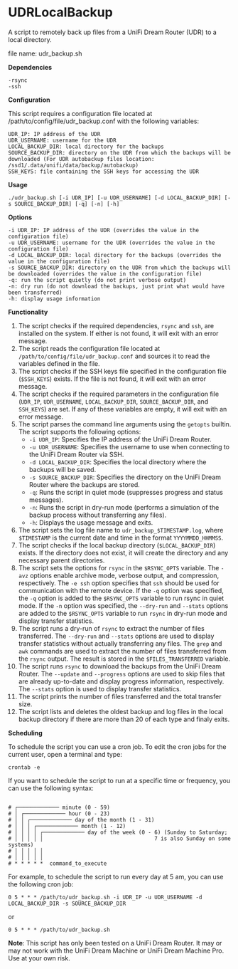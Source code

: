 # UDRLocalBackup
A script to remotely back up files from a UniFi Dream Router (UDR) to a local directory.

file name: udr_backup.sh

**Dependencies**

    -rsync
    -ssh

**Configuration**

This script requires a configuration file located at /path/to/config/file/udr_backup.conf with the following variables:

    UDR_IP: IP address of the UDR
    UDR_USERNAME: username for the UDR
    LOCAL_BACKUP_DIR: local directory for the backups
    SOURCE_BACKUP_DIR: directory on the UDR from which the backups will be downloaded (For UDR autobackup files location: /ssd1/.data/unifi/data/backup/autobackup)
    SSH_KEYS: file containing the SSH keys for accessing the UDR

**Usage**

<pre><code>./udr_backup.sh [-i UDR_IP] [-u UDR_USERNAME] [-d LOCAL_BACKUP_DIR] [-s SOURCE_BACKUP_DIR] [-q] [-n] [-h]</code></pre>

**Options**

    -i UDR_IP: IP address of the UDR (overrides the value in the configuration file)
    -u UDR_USERNAME: username for the UDR (overrides the value in the configuration file)
    -d LOCAL_BACKUP_DIR: local directory for the backups (overrides the value in the configuration file)
    -s SOURCE_BACKUP_DIR: directory on the UDR from which the backups will be downloaded (overrides the value in the configuration file)
    -q: run the script quietly (do not print verbose output)
    -n: dry run (do not download the backups, just print what would have been transferred)
    -h: display usage information

**Functionality**

1. The script checks if the required dependencies, `rsync` and `ssh`, are installed on the system. If either is not found, it will exit with an error message.
2. The script reads the configuration file located at `/path/to/config/file/udr_backup.conf` and sources it to read the variables defined in the file.
3. The script checks if the SSH keys file specified in the configuration file (`$SSH_KEYS`) exists. If the file is not found, it will exit with an error message.
4. The script checks if the required parameters in the configuration file (`UDR_IP`, `UDR_USERNAME`, `LOCAL_BACKUP_DIR`, `SOURCE_BACKUP_DIR`, and `SSH_KEYS`) are set. If any of these variables are empty, it will exit with an error message.
5. The script parses the command line arguments using the `getopts` builtin. The script supports the following options:
   - `-i UDR_IP`: Specifies the IP address of the UniFi Dream Router.
   - `-u UDR_USERNAME`: Specifies the username to use when connecting to the UniFi Dream Router via SSH.
   - `-d LOCAL_BACKUP_DIR`: Specifies the local directory where the backups will be saved.
   - `-s SOURCE_BACKUP_DIR`: Specifies the directory on the UniFi Dream Router where the backups are stored.
   - `-q`: Runs the script in quiet mode (suppresses progress and status messages).
   - `-n`: Runs the script in dry-run mode (performs a simulation of the backup process without transferring any files).
   - `-h`: Displays the usage message and exits.
6. The script sets the log file name to `udr_backup_$TIMESTAMP.log`, where `$TIMESTAMP` is the current date and time in the format `YYYYMMDD_HHMMSS`.
7. The script checks if the local backup directory (`$LOCAL_BACKUP_DIR`) exists. If the directory does not exist, it will create the directory and any necessary parent directories.
8. The script sets the options for `rsync` in the `$RSYNC_OPTS` variable. The `-avz` options enable archive mode, verbose output, and compression, respectively. The `-e ssh` option specifies that `ssh` should be used for communication with the remote device. If the `-q` option was specified, the `-q` option is added to the `$RSYNC_OPTS` variable to run rsync in quiet mode. If the `-n` option was specified, the `--dry-run` and `--stats` options are added to the `$RSYNC_OPTS` variable to run `rsync` in dry-run mode and display transfer statistics.
9. The script runs a dry-run of `rsync` to extract the number of files transferred. The `--dry-run` and `--stats` options are used to display transfer statistics without actually transferring any files. The `grep` and `awk` commands are used to extract the number of files transferred from the `rsync` output. The result is stored in the `$FILES_TRANSFERRED` variable.
10. The script runs `rsync` to download the backups from the UniFi Dream Router. The `--update` and `--progress` options are used to skip files that are already up-to-date and display progress information, respectively. The `--stats` option is used to display transfer statistics.
11. The script prints the number of files transferred and the total transfer size.
12. The script lists and deletes the oldest backup and log files in the local backup directory if there are more than 20 of each type and finaly exits.

**Scheduling**

To schedule the script you can use a cron job.
To edit the cron jobs for the current user, open a terminal and type:

<pre><code>crontab -e</code></pre>
    
If you want to schedule the script to run at a specific time or frequency, you can use the following syntax:

<pre><code>
# ┌───────────── minute (0 - 59)
# │ ┌───────────── hour (0 - 23)
# │ │ ┌───────────── day of the month (1 - 31)
# │ │ │ ┌───────────── month (1 - 12)
# │ │ │ │ ┌───────────── day of the week (0 - 6) (Sunday to Saturday;
# │ │ │ │ │                                   7 is also Sunday on some systems)
# │ │ │ │ │
# │ │ │ │ │
# * * * * *  command_to_execute
</code></pre>

For example, to schedule the script to run every day at 5 am, you can use the following cron job:

<pre><code>0 5 * * * /path/to/udr_backup.sh -i UDR_IP -u UDR_USERNAME -d LOCAL_BACKUP_DIR -s SOURCE_BACKUP_DIR</code></pre>
or
<pre><code>0 5 * * * /path/to/udr_backup.sh</code></pre>


**Note**: This script has only been tested on a UniFi Dream Router. It may or may not work with the UniFi Dream Machine or UniFi Dream Machine Pro. Use at your own risk.
